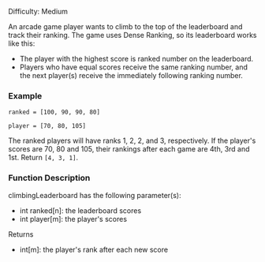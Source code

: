 Difficulty: Medium

An arcade game player wants to climb to the top of the leaderboard and track their ranking. The game uses Dense Ranking, 
so its leaderboard works like this:

- The player with the highest score is ranked number  on the leaderboard.
- Players who have equal scores receive the same ranking number, and the next player(s) receive the immediately following ranking number.

### Example
`ranked = [100, 90, 90, 80]`

`player = [70, 80, 105]`

The ranked players will have ranks 1, 2, 2, and 3, respectively. If the 
player's scores are 70, 80 and 105, their rankings after each game 
are 4th, 3rd and 1st. Return `[4, 3, 1]`.

### Function Description

climbingLeaderboard has the following parameter(s):

- int ranked[n]: the leaderboard scores
- int player[m]: the player's scores

Returns

- int[m]: the player's rank after each new score
